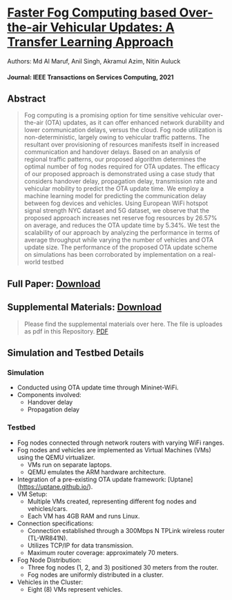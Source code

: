 # [Faster Fog Computing based Over-the-air Vehicular Updates: A Transfer Learning Approach](https://ieeexplore.ieee.org/abstract/document/9496152) 

Authors:
Md Al Maruf, Anil Singh, Akramul Azim, Nitin Auluck
#### Journal: IEEE Transactions on Services Computing, 2021

## Abstract
> Fog computing is a promising option for time sensitive vehicular over-the-air (OTA) updates, as it can offer enhanced network durability and lower communication delays, versus the cloud. Fog node utilization is non-deterministic, largely owing to vehicular traffic patterns. The resultant over provisioning of resources manifests itself in increased communication and handover delays. Based on an analysis of regional traffic patterns, our proposed algorithm determines the optimal number of fog nodes required for OTA updates. The efficacy of our proposed approach is demonstrated using a case study that considers handover delay, propagation delay, transmission rate and vehicular mobility to predict the OTA update time. We employ a machine learning model for predicting the communication delay between fog devices and vehicles. Using European WiFi hotspot signal strength NYC dataset and 5G dataset, we observe that the proposed approach increases net reserve fog resources by 26.57% on average, and reduces the OTA update time by 5.34%. We test the scalability of our approach by analyzing the performance in terms of average throughput while varying the number of vehicles and OTA update size. The performance of the proposed OTA update scheme on simulations has been corroborated by implementation on a real-world testbed

## Full Paper: [Download](https://ieeexplore.ieee.org/abstract/document/9496152)

## Supplemental Materials: [Download](https://github.com/mdalmaruf/OTA-Update/blob/c480ca2d180b516a0f7261070bd52e4454c469dc/Faster%20Fog%20Computing%20OTA%20Update-Transfer%20Learning%20Approach%20(Supplemental%20Materials).pdf)

> Please find the supplemental materials over here. The file is uploades as pdf in this Repository. [PDF](https://github.com/mdalmaruf/OTA-Update/blob/c480ca2d180b516a0f7261070bd52e4454c469dc/Faster%20Fog%20Computing%20OTA%20Update-Transfer%20Learning%20Approach%20(Supplemental%20Materials).pdf)

## Simulation and Testbed Details

### Simulation
- Conducted using OTA update time through Mininet-WiFi.
- Components involved:
  - Handover delay
  - Propagation delay

### Testbed
- Fog nodes connected through network routers with varying WiFi ranges.
- Fog nodes and vehicles are implemented as Virtual Machines (VMs) using the QEMU virtualizer.
  - VMs run on separate laptops.
  - QEMU emulates the ARM hardware architecture.
- Integration of a pre-existing OTA update framework: [Uptane] (https://uptane.github.io/).
- VM Setup:
  - Multiple VMs created, representing different fog nodes and vehicles/cars.
  - Each VM has 4GB RAM and runs Linux.
- Connection specifications:
  - Connection established through a 300Mbps N TPLink wireless router (TL-WR841N).
  - Utilizes TCP/IP for data transmission.
  - Maximum router coverage: approximately 70 meters.
- Fog Node Distribution:
  - Three fog nodes (1, 2, and 3) positioned 30 meters from the router.
  - Fog nodes are uniformly distributed in a cluster.
- Vehicles in the Cluster:
  - Eight (8) VMs represent vehicles.

